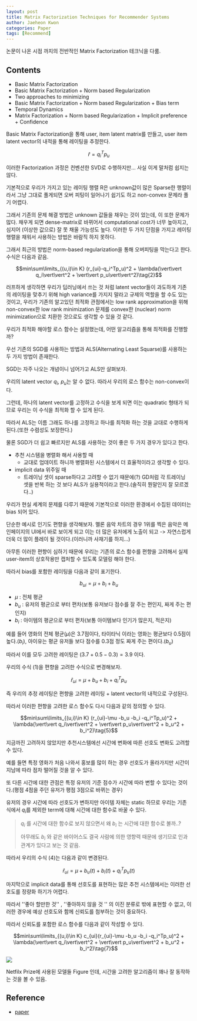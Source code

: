 ```yaml
---
layout: post
title: Matrix Factorization Techniques for Recommender Systems
author: Jaeheon Kwon
categories: Paper
tags: [Recommend]
---
```




논문이 나온 시점 까지의 전반적인 Matrix Factorization 테크닉을 다룸.

## Contents

- Basic Matrix Factorization
- Basic Matrix Factorization + Norm based Regularization
- Two approaches to minimizing
- Basic Matrix Factorization + Norm based Regularization + Bias term
- Temporal Dynamics
- Matrix Factorization + Norm based Regularization + Implicit preference + Confidence



Basic Matrix Factorization을 통해 user, item latent matrix를 만들고, user item latent vector의 내적을 통해 레이팅을 추정한다.

$$\hat r = q_i^T p_u\tag{1}$$

이러한 Factorization 과정은 컨벤션한 SVD로 수행하지만... 사실 이게 말처럼 쉽지는 않다.

기본적으로 우리가 가지고 있는 레이팅 행렬 R은 unknown값이 많은 Sparse한 행렬이라서 그냥 그대로 풀게되면 오버 피팅이 일어나기 쉽기도 하고 non-convex 문제라 풀기 어렵다.

그래서 기존의 문제 해결 방법은 unknown 값들을 채우는 것이 었는데, 이 또한 문제가 많다. 채우게 되면 dense-matrix로 바뀌어서 computational cost가 너무 높아지고, 심지어 (이상한 값으로) 잘 못 채울 가능성도 높다. 이러한 두 가지 단점을 가지고 레이팅 행렬을 채워서 사용하는 방법은 바람직 하지 못하다.

그래서 최근의 방법은 norm-based regularization을 통해 오버피팅을 막는다고 한다. 수식은 다음과 같음.

$$min\sum\limits_{(u,i)\in K} (r_{ui}-q_i^Tp_u)^2 + \lambda(\vert\vert q_i\vert\vert^2 + \vert\vert p_u\vert\vert^2)\tag{2}$$

러프하게 생각하면 우리가 딥러닝에서 쓰는 것 처럼 latent vector들이 과도하게 기존의 레이팅을 맞추기 위해 high variance를 가지지 말라고 규제의 역할을 할 수도 있는 것이고, 우리가 기존의 알고있던 최적화 관점에서는 low rank approximation을 위해 non-convex한 low rank minimization 문제를 convex한 (nuclear) norm minimization으로 치환한 것으로도 생각할 수 있을 것 같다.



우리가 최적화 해야할 로스 함수는 설정했는데, 어떤 알고리즘을 통해 최적화를 진행할까?

우선 기존의 SGD를 사용하는 방법과 ALS(Alternating Least Squarse)를 사용하는 두 가지 방법이 존재한다.

SGD는 자주 나오는  개념이니 넘어가고 ALS만 살펴보자.

우리의 latent vector $q_i,\ p_u$는 알 수 없다. 따라서 우리의 로스 함수는 non-convex이다.

그런데, 하나의 latent vector를 고정하고 수식을 보게 되면 이는 quadratic 형태가 되므로 우리는 이 수식을 최적화 할 수 있게 된다.

따라서 ALS는 이름 그래도 하나를 고정하고 하나를 최적화 하는 것을 교대로 수행하게 된다.(또한 수렴성도 보장한다.)

물론 SGD가 더 쉽고 빠르지만 ALS를 사용하는 것이 좋은 두 가지 경우가 있다고 한다.

- 추천 시스템을 병렬화 해서 사용할 때
  - 교대로 업데이트 하니까 병렬화된 시스템에서 더 효율적이라고 생각할 수 있다.
- implicit data 위주일 때
  - 트레이닝 셋이 sparse하다고 고려할 수 없기 때문에(?) GD처럼 각 트레이닝 셋을 반복 하는 것 보다 ALS가 실용적이라고 한다.(솔직히 뭔말인지 잘 모르겠다..)



우리가 현실 세계의 문제를 다루기 때문에 기본적으로 이러한 환경에서 수집된 데이터는 bias 되어 있다.

단순한 예시로 인기도 편향을 생각해보자. 멜론 음악 차트의 경우 1위를 찍은 음악은 메인페이지의 UI에서 바로 보이게 되고 이는 더 많은 유저에게 노출이 되고 -> 자연스럽게 더욱 더 많이 플레이 될 것이다.(이러니까 사재기를 하지...)

아무튼 이러한 편향이 심하기 때문에 우리는 기존의 로스 함수를 편향을 고려해서 실제 user-item의 상호작용만 캡처할 수 있도록 모델링 해야 한다.

따라서 bias를 포함한 레이팅을 다음과 같이 표기한다.

$$b_{ui} = \mu + b_i + b_u\tag{3}$$

- $\mu$ : 전체 평균
- $b_u$ : 유저의 평균으로 부터 편차(보통 유저보다 점수를 잘 주는 편인지, 짜게 주는 편인지)
- $b_i$ : 아이템의 평균으로 부터 편차(보통 아이템보다 인기가 많은지, 적은지)

예를 들어 영화의 전체 평균($\mu$)은 3.7점이다, 타이타닉 이라는 영화는 평균보다 0.5점이 높다.($b_i$), 아이유는 평균 유저들 보다 점수를 0.3점 정도 짜게 주는 편이다.($b_u$)

따라서 이를 모두 고려한 레이팅은 $(3.7 + 0.5 - 0.3) = 3.9$ 이다.

우리의 수식 (1)을 편향을 고려한 수식으로 변경해보자.

$$\hat r_{ui} = \mu + b_u + b_i + q^T_ip_u \tag{4}$$

즉 우리의 추정 레이팅은 편향을 고려한 레이팅 + latent vector의 내적으로 구성된다.

따라서 이러한 편향을 고려한 로스 함수도 다시 다음과 같의 정의할 수 있다.

$$min\sum\limits_{(u,i)\in K} (r_{ui}-\mu -b_u -b_i -q_i^Tp_u)^2 + \lambda(\vert\vert q_i\vert\vert^2 + \vert\vert p_u\vert\vert^2 + b_u^2 + b_i^2)\tag{5}$$



지금까진 고려하지 않았지만 추천시스템에선 시간에 변화에 따른 선호도 변화도 고려할 수 있다.

예를 들면 특정 영화가 처음 나와서 홍보를 많이 하는 경우 선호도가 올라가지만 시간이 지남에 따라 점차 떨어질 것을 알 수 있다.

또 다른 시간에 대한 관점은 특정 유저의 기준 점수가 시간에 따라 변할 수 있다는 것이다.(평점 4점을 주던 유저가 평점 3점으로 바뀌는 경우)

유저의 경우 시간에 따라 선호도가 변하지만 아이템 자체는 static 하므로 우리는 기존 식에서 $q_i$를 제외한 term에 대해 시간에 대한 함수로 바꿀 수 있다.

> $q_i$ 를 시간에 대한 함수로 보지 않으면서 왜 $b_i$ 는 시간에 대한 함수로 볼까..?
>
> 아무래도 $b_i$ 와 같은 바이어스도 결국 사람에 의한 영향력 때문에 생기므로 인과관계가 있다고 보는 것 같음.



따라서 우리의 수식 (4)는 다음과 같이 변경된다.

$$\hat r_{ui} = \mu + b_u(t) + b_i(t) + q^T_ip_u(t) \tag{6}$$



마지막으로 implicit data를 통해 선호도를 표현하는 많은 추천 시스템에서는 이러한 선호도를 정량화 하기가 어렵다.

따라서 ''좋아 할만한 것'' , ''좋아하지 않을 것 '' 의 이진 분류로 밖에 표현할 수 없고, 이러한 경우에 예상 선호도와 함께 신뢰도를 첨부하는 것이 중요하다.

따라서 신뢰도를 포함한 로스 함수를 다음과 같이 작성할 수 있다.

$$min\sum\limits_{(u,i)\in K} c_{ui}(r_{ui}-\mu -b_u -b_i -q_i^Tp_u)^2 + \lambda(\vert\vert q_i\vert\vert^2 + \vert\vert p_u\vert\vert^2 + b_u^2 + b_i^2)\tag{7}$$



<img src = "https://del-luna.github.io/images/mf/2.PNG">

Netfilx Prize에 사용된 모델들 Figure 인데, 시간을 고려한 알고리즘이 꽤나 잘 동작하는 것을 볼 수 있음.



## Reference

- [paper](https://datajobs.com/data-science-repo/Recommender-Systems-[Netflix].pdf)